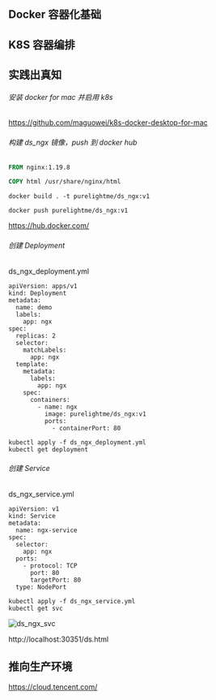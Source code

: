 ## Docker 容器化基础



## K8S 容器编排



## 实践出真知

###### 安装 docker for mac 并启用 k8s

https://github.com/maguowei/k8s-docker-desktop-for-mac

###### 构建 ds_ngx 镜像，push 到 docker hub

```dockerfile
FROM nginx:1.19.8

COPY html /usr/share/nginx/html
```

```
docker build . -t purelightme/ds_ngx:v1 
```

```
docker push purelightme/ds_ngx:v1
```

https://hub.docker.com/

###### 创建 Deployment

ds_ngx_deployment.yml

```
apiVersion: apps/v1
kind: Deployment
metadata:
  name: demo
  labels:
    app: ngx
spec:
  replicas: 2
  selector:
    matchLabels:
      app: ngx
  template:
    metadata:
      labels:
        app: ngx
    spec:
      containers:
        - name: ngx
          image: purelightme/ds_ngx:v1
          ports:
            - containerPort: 80
```

```
kubectl apply -f ds_ngx_deployment.yml
kubectl get deployment
```

###### 创建 Service

ds_ngx_service.yml

```
apiVersion: v1
kind: Service
metadata:
  name: ngx-service
spec:
  selector:
    app: ngx
  ports:
    - protocol: TCP
      port: 80
      targetPort: 80
  type: NodePort

```

```
kubectl apply -f ds_ngx_service.yml
kubectl get svc
```

![ds_ngx_svc](/Users/purelightme/Desktop/k8s/share/ds_ngx_svc.png)

http://localhost:30351/ds.html

## 推向生产环境

https://cloud.tencent.com/